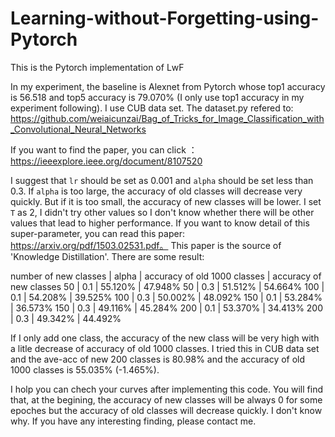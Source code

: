 # Learning-without-Forgetting-using-Pytorch
This is the Pytorch implementation of LwF

In my experiment, the baseline is Alexnet from Pytorch whose top1 accuracy is 56.518 and top5 accuracy is 79.070% (I only use top1 accuracy in my experiment following). I use CUB data set. The dataset.py refered to: https://github.com/weiaicunzai/Bag_of_Tricks_for_Image_Classification_with_Convolutional_Neural_Networks

If you want to find the paper, you can click ：https://ieeexplore.ieee.org/document/8107520

I suggest that `lr` should be set as 0.001 and `alpha` should be set less than 0.3. 
If `alpha` is too large, the accuracy of old classes will decrease very quickly. But if it is too small, the accuracy of new classes will be lower.
I set `T` as 2, I didn't try other values so I don't know whether there will be other values that lead to higher performance. If you want to know detail of this super-parameter, you can read this paper: https://arxiv.org/pdf/1503.02531.pdf。 This paper is the source of 'Knowledge Distillation'.
There are some result:

number of new classes   |   alpha   |   accuracy of old 1000 classes   |   accuracy of new classes
      50                |    0.1    |               55.120\%            |           47.948%
      50                |    0.3    |               51.512\%            |           54.664%
      100               |    0.1    |               54.208\%            |           39.525%
      100               |    0.3    |               50.002\%            |           48.092%
      150               |    0.1    |               53.284\%            |           36.573%
      150               |    0.3    |               49.116\%            |           45.284%
      200               |    0.1    |               53.370\%            |           34.413%
      200               |    0.3    |               49.342\%            |           44.492%
      
 
If I only add one class, the accuracy of the new class will be very high with a litle decrease of accuracy of old 1000 classes.
I tried this in CUB data set and the ave-acc of new 200 classes is 80.98% and the accuracy of old 1000 classes is 55.035% (-1.465%).

I holp you can chech your curves after implementing this code. You will find that, at the begining, the accuracy of new classes will be always 0 for some epoches but the accuracy of old classes will decrease quickly. I don't know why. If you have any interesting finding, please contact me.
